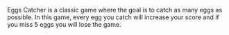 Eggs Catcher is a classic game where the goal is to catch as many eggs as possible. In this game, every egg you catch will increase your score and if you miss 5 eggs you will lose the game.